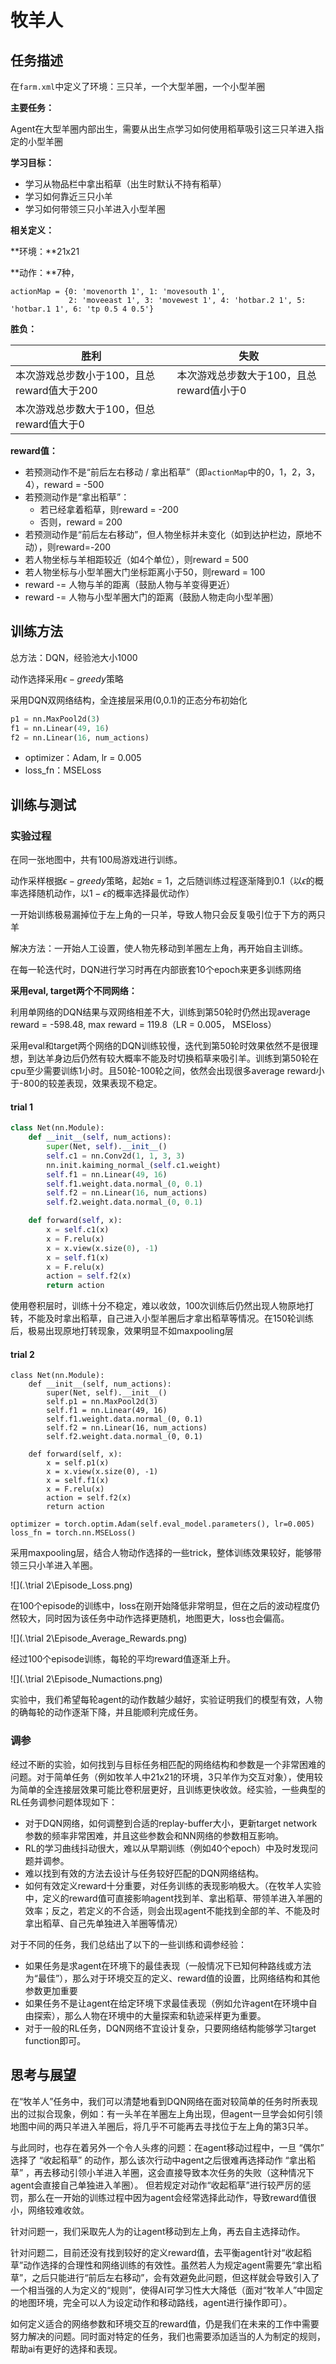 # 牧羊人

## 任务描述

在`farm.xml`中定义了环境：三只羊，一个大型羊圈，一个小型羊圈

**主要任务：**

Agent在大型羊圈内部出生，需要从出生点学习如何使用稻草吸引这三只羊进入指定的小型羊圈

**学习目标：**

- 学习从物品栏中拿出稻草（出生时默认不持有稻草）
- 学习如何靠近三只小羊
- 学习如何带领三只小羊进入小型羊圈

**相关定义：**

**环境：**21x21

**动作：**7种，

```
actionMap = {0: 'movenorth 1', 1: 'movesouth 1',
             2: 'moveeast 1', 3: 'movewest 1', 4: 'hotbar.2 1', 5: 'hotbar.1 1', 6: 'tp 0.5 4 0.5'}
```

**胜负：**

| 胜利                                       | 失败                                     |
| ------------------------------------------ | ---------------------------------------- |
| 本次游戏总步数小于100，且总reward值大于200 | 本次游戏总步数大于100，且总reward值小于0 |
| 本次游戏总步数大于100，但总reward值大于0   |                                          |

**reward值：**

- 若预测动作不是“前后左右移动 / 拿出稻草”（即`actionMap`中的0，1，2，3，4），reward = -500
- 若预测动作是“拿出稻草”：
  - 若已经拿着稻草，则reward = -200
  - 否则，reward = 200
- 若预测动作是“前后左右移动”，但人物坐标并未变化（如到达护栏边，原地不动），则reward=-200
- 若人物坐标与羊相距较近（如4个单位），则reward = 500
- 若人物坐标与小型羊圈大门坐标距离小于50，则reward = 100
- reward -= 人物与羊的距离（鼓励人物与羊变得更近）
- reward -= 人物与小型羊圈大门的距离（鼓励人物走向小型羊圈）

## 训练方法

总方法：DQN，经验池大小1000

动作选择采用$\epsilon-greedy$策略

采用DQN双网络结构，全连接层采用(0,0.1)的正态分布初始化

```python
p1 = nn.MaxPool2d(3)
f1 = nn.Linear(49, 16)
f2 = nn.Linear(16, num_actions)
```

- optimizer：Adam, lr = 0.005
- loss_fn：MSELoss

## 训练与测试

### 实验过程

在同一张地图中，共有100局游戏进行训练。

动作采样根据$\epsilon-greedy$策略，起始$\epsilon=1$，之后随训练过程逐渐降到0.1（以$\epsilon$的概率选择随机动作，以$1-\epsilon$的概率选择最优动作）

一开始训练极易漏掉位于左上角的一只羊，导致人物只会反复吸引位于下方的两只羊

解决方法：一开始人工设置，使人物先移动到羊圈左上角，再开始自主训练。

在每一轮迭代时，DQN进行学习时再在内部嵌套10个epoch来更多训练网络

**采用eval, target两个不同网络：**

利用单网络的DQN结果与双网络相差不大，训练到第50轮时仍然出现average reward = -598.48,  max reward = 119.8（LR = 0.005， MSEloss）

采用eval和target两个网络的DQN训练较慢，迭代到第50轮时效果依然不是很理想，到达羊身边后仍然有较大概率不能及时切换稻草来吸引羊。训练到第50轮在cpu至少需要训练1小时。且50轮-100轮之间，依然会出现很多average reward小于-800的较差表现，效果表现不稳定。

#### trial 1

```python
class Net(nn.Module):
    def __init__(self, num_actions):
        super(Net, self).__init__()
        self.c1 = nn.Conv2d(1, 1, 3, 3)
        nn.init.kaiming_normal_(self.c1.weight)
        self.f1 = nn.Linear(49, 16)
        self.f1.weight.data.normal_(0, 0.1)
        self.f2 = nn.Linear(16, num_actions)
        self.f2.weight.data.normal_(0, 0.1)

    def forward(self, x):
        x = self.c1(x)
        x = F.relu(x)
        x = x.view(x.size(0), -1)
        x = self.f1(x)
        x = F.relu(x)
        action = self.f2(x)
        return action
```

使用卷积层时，训练十分不稳定，难以收敛，100次训练后仍然出现人物原地打转，不能及时拿出稻草，自己进入小型羊圈后才拿出稻草等情况。在150轮训练后，极易出现原地打转现象，效果明显不如maxpooling层

#### trial 2

```
class Net(nn.Module):
    def __init__(self, num_actions):
        super(Net, self).__init__()
        self.p1 = nn.MaxPool2d(3)
        self.f1 = nn.Linear(49, 16)
        self.f1.weight.data.normal_(0, 0.1)
        self.f2 = nn.Linear(16, num_actions)
        self.f2.weight.data.normal_(0, 0.1)

    def forward(self, x):
        x = self.p1(x)
        x = x.view(x.size(0), -1)
        x = self.f1(x)
        x = F.relu(x)
        action = self.f2(x)
        return action
    
optimizer = torch.optim.Adam(self.eval_model.parameters(), lr=0.005)
loss_fn = torch.nn.MSELoss()
```

采用maxpooling层，结合人物动作选择的一些trick，整体训练效果较好，能够带领三只小羊进入羊圈。

![](.\trial 2\Episode_Loss.png)

在100个episode的训练中，loss在刚开始降低非常明显，但在之后的波动程度仍然较大，同时因为该任务中动作选择更随机，地图更大，loss也会偏高。

![](.\trial 2\Episode_Average_Rewards.png)

经过100个episode训练，每轮的平均reward值逐渐上升。

![](.\trial 2\Episode_Numactions.png)

实验中，我们希望每轮agent的动作数越少越好，实验证明我们的模型有效，人物的确每轮的动作逐渐下降，并且能顺利完成任务。

### 调参

经过不断的实验，如何找到与目标任务相匹配的网络结构和参数是一个非常困难的问题。对于简单任务（例如牧羊人中21x21的环境，3只羊作为交互对象），使用较为简单的全连接层效果可能比卷积层更好，且训练更快收敛。经实验，一些典型的RL任务调参问题体现如下：

- 对于DQN网络，如何调整到合适的replay-buffer大小，更新target network参数的频率非常困难，并且这些参数会和NN网络的参数相互影响。
- RL的学习曲线抖动很大，难以从早期训练（例如40个epoch）中及时发现问题并调参。
- 难以找到有效的方法去设计与任务较好匹配的DQN网络结构。
- 如何有效定义reward十分重要，对任务训练的表现影响极大。（在牧羊人实验中，定义的reward值可直接影响agent找到羊、拿出稻草、带领羊进入羊圈的效率；反之，若定义的不合适，则会出现agent不能找到全部的羊、不能及时拿出稻草、自己先单独进入羊圈等情况）

对于不同的任务，我们总结出了以下的一些训练和调参经验：

- 如果任务是求agent在环境下的最佳表现（一般情况下已知何种路线或方法为“最佳”），那么对于环境交互的定义、reward值的设置，比网络结构和其他参数更加重要
- 如果任务不是让agent在给定环境下求最佳表现（例如允许agent在环境中自由探索），那么人物在环境中的大量探索和轨迹采样更为重要。
- 对于一般的RL任务，DQN网络不宜设计复杂，只要网络结构能够学习target function即可。

## 思考与展望

在“牧羊人”任务中，我们可以清楚地看到DQN网络在面对较简单的任务时所表现出的过拟合现象，例如：有一头羊在羊圈左上角出现，但agent一旦学会如何引领地图中间的两只羊进入羊圈后，将几乎不可能再去寻找位于左上角的第3只羊。

与此同时，也存在着另外一个令人头疼的问题：在agent移动过程中，一旦 “偶尔” 选择了 “收起稻草” 的动作，那么该次行动中agent之后很难再选择动作 “拿出稻草” ，再去移动引领小羊进入羊圈，这会直接导致本次任务的失败（这种情况下agent会直接自己单独进入羊圈）。 但若规定对动作“收起稻草”进行较严厉的惩罚，那么在一开始的训练过程中因为agent会经常选择此动作，导致reward值很小，网络较难收敛。

针对问题一，我们采取先人为的让agent移动到左上角，再去自主选择动作。

针对问题二，目前还没有找到较好的定义reward值，去平衡agent针对“收起稻草”动作选择的合理性和网络训练的有效性。虽然若人为规定agent需要先“拿出稻草”，之后只能进行“前后左右移动”，会有效避免此问题，但这样就会导致引入了一个相当强的人为定义的“规则”，使得AI可学习性大大降低（面对“牧羊人”中固定的地图环境，完全可以人为设定动作和移动路线，agent进行操作即可）。

如何定义适合的网络参数和环境交互的reward值，仍是我们在未来的工作中需要努力解决的问题。同时面对特定的任务，我们也需要添加适当的人为制定的规则，帮助ai有更好的选择和表现。
